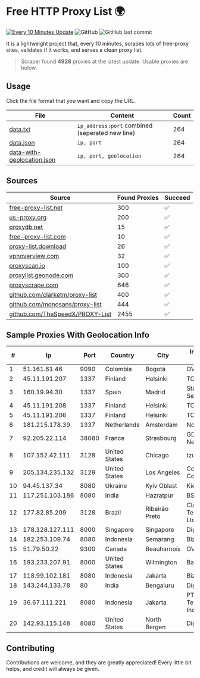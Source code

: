 
# Free HTTP Proxy List 🌍

[![Every 10 Minutes Update](https://github.com/mertguvencli/http-proxy-list/actions/workflows/main.yml/badge.svg?branch=main)](https://github.com/mertguvencli/http-proxy-list/actions/workflows/main.yml)
![GitHub](https://img.shields.io/github/license/mertguvencli/http-proxy-list)
![GitHub last commit](https://img.shields.io/github/last-commit/mertguvencli/http-proxy-list)

It is a lightweight project that, every 10 minutes, scrapes lots of free-proxy sites, validates if it works, and serves a clean proxy list.


> Scraper found **4928** proxies at the latest update. Usable proxies are below.

## Usage

Click the file format that you want and copy the URL.


|File|Content|Count|
|----|-------|-----|
|[data.txt](https://raw.githubusercontent.com/mertguvencli/http-proxy-list/main/proxy-list/data.txt)|`ip_address:port` combined (seperated new line)|264|
|[data.json](https://raw.githubusercontent.com/mertguvencli/http-proxy-list/main/proxy-list/data.json)|`ip, port`|264|
|[data-with-geolocation.json](https://raw.githubusercontent.com/mertguvencli/http-proxy-list/main/proxy-list/data-with-geolocation.json)|`ip, port, geolocation`|264|

## Sources

|Source|Found Proxies|Succeed|
|------|-------------|-------|
|[free-proxy-list.net](https://free-proxy-list.net)|300|✅|
|[us-proxy.org](https://www.us-proxy.org)|200|✅|
|[proxydb.net](http://proxydb.net)|15|✅|
|[free-proxy-list.com](https://free-proxy-list.com/?page=&port=&type%5B%5D=http&type%5B%5D=https&up_time=0&search=Search)|10|✅|
|[proxy-list.download](https://www.proxy-list.download/HTTP)|26|✅|
|[vpnoverview.com](https://vpnoverview.com/privacy/anonymous-browsing/free-proxy-servers)|32|✅|
|[proxyscan.io](https://www.proxyscan.io)|100|✅|
|[proxylist.geonode.com](https://proxylist.geonode.com/api/proxy-list?limit=300&page=1&sort_by=lastChecked&sort_type=desc&protocols=http,https)|300|✅|
|[proxyscrape.com](https://api.proxyscrape.com/v2/?request=displayproxies&protocol=http&timeout=10000&country=all&ssl=all&anonymity=all)|646|✅|
|[github.com/clarketm/proxy-list](https://raw.githubusercontent.com/clarketm/proxy-list/master/proxy-list-raw.txt)|400|✅|
|[github.com/monosans/proxy-list](https://raw.githubusercontent.com/monosans/proxy-list/main/proxies/http.txt)|444|✅|
|[github.com/TheSpeedX/PROXY-List](https://raw.githubusercontent.com/TheSpeedX/PROXY-List/master/http.txt)|2455|✅|


## Sample Proxies With Geolocation Info

|#|Ip|Port|Country|City|Internet Service Provider|
|-|--|----|-------|----|-------------------------|
|1|51.161.61.46|9090|Colombia|Bogotá|OVH Hosting|
|2|45.11.191.207|1337|Finland|Helsinki|TCK OOO|
|3|160.19.94.30|1337|Spain|Madrid|Stallion Network Services Limited|
|4|45.11.191.208|1337|Finland|Helsinki|TCK OOO|
|5|45.11.191.206|1337|Finland|Helsinki|TCK OOO|
|6|181.215.178.39|1337|Netherlands|Amsterdam|NovoServe B.V.|
|7|92.205.22.114|38080|France|Strasbourg|GD MASS Network|
|8|107.152.42.111|3128|United States|Chicago|tzulo, inc.|
|9|205.134.235.132|3129|United States|Los Angeles|Corporate Colocation Inc|
|10|94.45.137.34|8080|Ukraine|Kyiv Oblast|Kievline LLC|
|11|117.251.103.186|8080|India|Hazratpur|BSNL Internet|
|12|177.82.85.209|3128|Brazil|Ribeirão Preto|Claro NXT Telecomunicacoes Ltda|
|13|178.128.127.111|8000|Singapore|Singapore|DigitalOcean, LLC|
|14|182.253.109.74|8080|Indonesia|Semarang|Biznet Metronet|
|15|51.79.50.22|9300|Canada|Beauharnois|OVH SAS|
|16|193.233.207.91|8000|United States|Wilmington|Baxet Group Inc.|
|17|118.99.102.181|8080|Indonesia|Jakarta|Biznet Metronet|
|18|143.244.133.78|80|India|Bengaluru|DigitalOcean, LLC|
|19|36.67.111.221|8080|Indonesia|Jakarta|PT. Telekomunikasi Indonesia|
|20|142.93.115.148|8080|United States|North Bergen|DigitalOcean, LLC|



## Contributing

Contributions are welcome, and they are greatly appreciated! Every
little bit helps, and credit will always be given.


